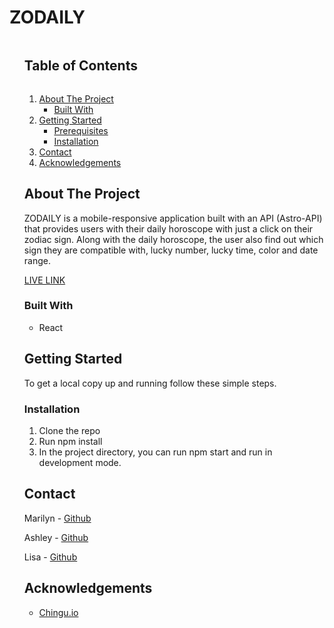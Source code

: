 </div>
<h1>ZODAILY</h1>
<ol>
  
<!--===== TABLE OF CONTENTS =====-->

  <summary><h2 style="display: inline-block">Table of Contents</h2></summary>
  <ol>
    <li>
      <a href="#about-the-project">About The Project</a>
      <ul>
        <li><a href="#built-with">Built With</a></li>
      </ul>
    </li>
    <li>
      <a href="#getting-started">Getting Started</a>
      <ul>
        <li><a href="#prerequisites">Prerequisites</a></li>
        <li><a href="#installation">Installation</a></li>
      </ul>
    </li>
    <li><a href="#contact">Contact</a></li>
    <li><a href="#acknowledgements">Acknowledgements</a></li>
  </ol>
</details>

<!--===== ABOUT THE PROJECT =====-->

## About The Project

ZODAILY is a mobile-responsive application built with an API (Astro-API) that provides users with their daily horoscope with just a click on their zodiac sign. Along with the daily horoscope, the user also find out which sign they are compatible with, lucky number, lucky time, color and date range.

<a href="http://chingu-voyages.github.io/v35-geckos-team-07">LIVE LINK</a>

### Built With

- React

<!--===== GETTING STARTED =====-->

## Getting Started

To get a local copy up and running follow these simple steps.

### Installation

1. Clone the repo
2. Run npm install
3. In the project directory, you can run npm start and run in development mode.

<!--===== CONTACT =====-->

## Contact

Marilyn - <a href=https://github.com/MarilynPapadopoulos>Github</a>

Ashley - <a href="https://github.com/ach0319">Github</a>

Lisa - <a href="https://github.com/ll560">Github</a>

<!--===== ACKNOWLEDGEMENTS =====-->

## Acknowledgements

- [Chingu.io](https://chingu.io)
